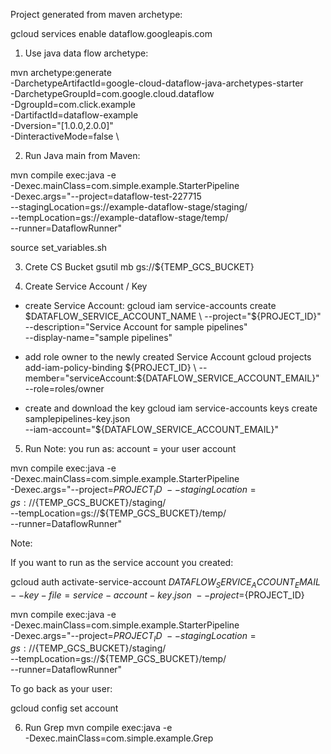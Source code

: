 Project generated from maven archetype:

gcloud services enable dataflow.googleapis.com


1. Use java data flow archetype:

mvn archetype:generate \
-DarchetypeArtifactId=google-cloud-dataflow-java-archetypes-starter \
-DarchetypeGroupId=com.google.cloud.dataflow \
-DgroupId=com.click.example \
-DartifactId=dataflow-example \
-Dversion="[1.0.0,2.0.0]" \
-DinteractiveMode=false \

2. Run Java main from Maven:

mvn compile exec:java -e \
-Dexec.mainClass=com.simple.example.StarterPipeline \
-Dexec.args="--project=dataflow-test-227715 \
--stagingLocation=gs://example-dataflow-stage/staging/ \
--tempLocation=gs://example-dataflow-stage/temp/ \
--runner=DataflowRunner"


source set_variables.sh

3. Crete CS Bucket 
    gsutil mb gs://${TEMP_GCS_BUCKET}

4. Create Service Account / Key

- create Service Account:
gcloud iam service-accounts create $DATAFLOW_SERVICE_ACCOUNT_NAME \
--project="${PROJECT_ID}" \
--description="Service Account for sample pipelines" \
--display-name="sample pipelines" 

- add role owner to the newly created Service Account
 gcloud projects add-iam-policy-binding ${PROJECT_ID} \
 --member="serviceAccount:${DATAFLOW_SERVICE_ACCOUNT_EMAIL}" \
 --role=roles/owner
 
 - create and download the key
 gcloud iam service-accounts keys create samplepipelines-key.json \
 --iam-account="${DATAFLOW_SERVICE_ACCOUNT_EMAIL}"
 
 5. Run
 Note: you run as: account = your user account
 
 
 
 mvn compile exec:java -e \
 -Dexec.mainClass=com.simple.example.StarterPipeline \
 -Dexec.args="--project=${PROJECT_ID} \
 --stagingLocation=gs://${TEMP_GCS_BUCKET}/staging/ \
 --tempLocation=gs://${TEMP_GCS_BUCKET}/temp/ \
 --runner=DataflowRunner"
 
Note:

If you want to run as the service account you created:

gcloud auth activate-service-account ${DATAFLOW_SERVICE_ACCOUNT_EMAIL} \
 --key-file=service-account-key.json \
 --project=${PROJECT_ID}
 
 mvn compile exec:java -e \
  -Dexec.mainClass=com.simple.example.StarterPipeline \
  -Dexec.args="--project=${PROJECT_ID} \
  --stagingLocation=gs://${TEMP_GCS_BUCKET}/staging/ \
  --tempLocation=gs://${TEMP_GCS_BUCKET}/temp/ \
  --runner=DataflowRunner"
  
To go back as your user:

gcloud config set account <your user account>


6. Run Grep
mvn compile exec:java -e \
  -Dexec.mainClass=com.simple.example.Grep 


